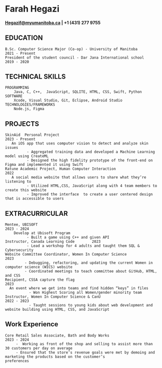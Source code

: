 # Farah Hegazi 
#### Hegazif@myumanitoba.ca | +1 (431) 277 9755
## **EDUCATION** 

    B.Sc. Computer Science Major (Co-op) - University of Manitoba	      2021 - Present
    President of the student council - Dar Jana International school         2019 - 2020 

## **TECHNICAL SKILLS** 
    PROGRAMMING 
        Java, C, C++,  JavaScript, SQLITE, HTML, CSS, Swift, Python
    SOFTWARE 
        Xcode, Visual Studio, Git, Eclipse, Android Studio
    TECHNOLOGIES/FRAMEWORKS 
        Node.js, Figma

## **PROJECTS**
    SkinAid  Personal Project			                                2023 - Present 
       An iOS app that uses computer vision to detect and analyze skin issues 
              - Aggregated training data and developed a Machine Learning model using CreateML 
              - Designed the high fidelity prototype of the front-end on Figma and implemented it using Swift 
    Ratune Academic Project, Human Computer Interaction	                2022 
       A social media website that allows users to share what they’re listening to					
              - Utilized HTML,CSS, JavaScript along with 4 team members to create this website
              - Improved the interface  to create a user centered design that is accessible to users

## **EXTRACURRICULAR**

    Mentee, UBISOFT  	  			                                     2023 - 2024
        Develop at Ubisoft Program											              
              - Built a game using C++ and given API
    Instructor, Canada Learning Code 	    2023										                            
              - Lead a workshop for 4 adults and taught them SQL & Cybersecurity
    Website Committee Coordinator, Women In Computer Science                    2023 
             - Debugging, refactoring, and updating the current Women in computer science (WICS) website
             - Coordinated meetings to teach committee about GitHub, HTML, and CSS 
    Recipient, CSSA capture the flag    				                        2023
      An event where we get into teams and find hidden “keys” in files 				
               - Won Highest Scoring all Women/gender minority team 
    Instructor, Women In Computer Science & CanU                         2022 - 2023 
               - Taught sessions to young kids about web development and website building using HTML, CSS, and JavaScript 

## **Work Experience**

    Core Retail Sales Associate, Bath and Body Works  				     2023 - 2024
         -  Working as front of the shop and selling to assist more than 30 customers per day on average				                                           
         - Ensured that the store’s revenue goals were met by demoing and marketing the products based on the customer’s                              preferences
